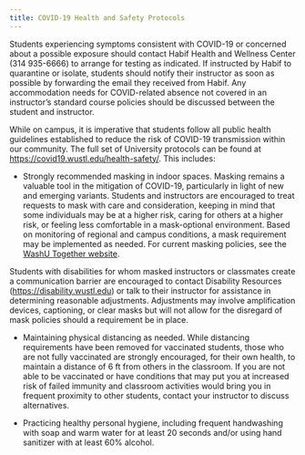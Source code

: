 ```yaml
---
title: COVID-19 Health and Safety Protocols
---
```


Students experiencing symptoms consistent with COVID-19 or concerned about a possible exposure should contact Habif Health and Wellness Center (314 935-6666) to arrange for testing as indicated. If instructed by Habif to quarantine or isolate, students should notify their instructor as soon as possible by forwarding the email they received from Habif. Any accommodation needs for COVID-related absence not covered in an instructor’s standard course policies should be discussed between the student and instructor.  

While on campus, it is imperative that students follow all public health guidelines established to reduce the risk of COVID-19 transmission within our community. The full set of University protocols can be found at https://covid19.wustl.edu/health-safety/. This includes:

- Strongly recommended masking in indoor spaces. Masking remains a valuable tool in the mitigation of COVID-19, particularly in light of new and emerging variants. Students and instructors are encouraged to treat requests to mask with care and consideration, keeping in mind that some individuals may be at a higher risk, caring for others at a higher risk, or feeling less comfortable in a mask-optional environment.  Based on monitoring of regional and campus conditions, a mask requirement may be implemented as needed. For current masking policies, see the [WashU Together website](https://covid19.wustl.edu/health-safety/). 

Students with disabilities for whom masked instructors or classmates create a communication barrier are encouraged to contact Disability Resources (https://disability.wustl.edu) or talk to their instructor for assistance in determining reasonable adjustments. Adjustments may involve amplification devices, captioning, or clear masks but will not allow for the disregard of mask policies should a requirement be in place.

- Maintaining physical distancing as needed. While distancing requirements have been removed for vaccinated students, those who are not fully vaccinated are strongly encouraged, for their own health, to maintain a distance of 6 ft from others in the classroom. If you are not able to be vaccinated or have conditions that may put you at increased risk of failed immunity and classroom activities would bring you in frequent proximity to other students, contact your instructor to discuss alternatives.  

- Practicing healthy personal hygiene, including frequent handwashing with soap and warm water for at least 20 seconds and/or using hand sanitizer with at least 60% alcohol. 